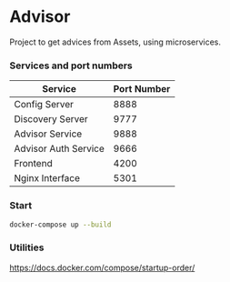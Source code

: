 # Advisor

Project to get advices from Assets, using microservices.


### Services and port numbers

| Service               | Port Number     |
|-----------------------|---------------- |
| Config Server         |            8888 |
| Discovery Server      |            9777 |
| Advisor Service       |            9888 |
| Advisor Auth Service  |            9666 |
| Frontend              |            4200 |
| Nginx Interface       |            5301 |


### Start 

```sh
docker-compose up --build
```

### Utilities

https://docs.docker.com/compose/startup-order/

